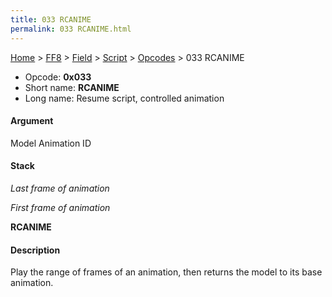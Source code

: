 ```yaml
---
title: 033 RCANIME
permalink: 033 RCANIME.html
---
```


[Home](../../../../Main%20Page.md) > [FF8](../../../../FF8.md) > [Field](../../../Field.md) > [Script](../../Script.md) > [Opcodes](../Opcodes.md) > 033 RCANIME

-   Opcode: **0x033**
-   Short name: **RCANIME**
-   Long name: Resume script, controlled animation

#### Argument

Model Animation ID

#### Stack

  
*Last frame of animation*

*First frame of animation*

**RCANIME**

#### Description

Play the range of frames of an animation, then returns the model to its
base animation.
